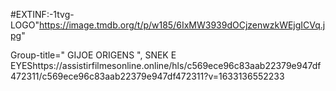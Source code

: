 #EXTINF:-1tvg-LOGO"https://image.tmdb.org/t/p/w185/6IxMW3939dOCjzenwzkWEjgICVq.jpg"

Group-title=" GIJOE ORIGENS ", SNEK E EYEShttps://assistirfilmesonline.online/hls/c569ece96c83aab22379e947df472311/c569ece96c83aab22379e947df472311?v=1633136552233

